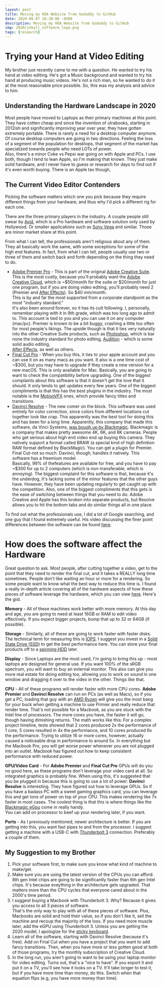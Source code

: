```yaml
---
layout: post
title: Moving my HOA Website from Godaddy to GitHub
date: 2020-06-07 16:30:00 -0500
description: Moving my HOA Website from Godaddy to GitHub
img: 2020/jekyll_software_logo.png
tags: [research]
---
```


# Trying your Hand at Video Editing

My brother just recently came to me with a question.  He wanted to try his hand at video editing.  He's got a Music
background and wanted to try his hand at producing music videos.  He's not a rich man, so he wanted to do it at the
most reasonable price possible.  So, this was my analysis and advice to him.


## Understanding the Hardware Landscape in 2020
Most people have moved to Laptops as their primary machines at this point.  They have cotten cheap and since the 
invention of utrabooks, starting in 2012ish and significantly improving year over year, they have gotten extremely 
portable. There is rarely a need for a desktop computer anymore.  Of course desktop computers are going in two 
directions.
Feeling the loss of a segment of the population for desktops, that segment of the market has specialized towards people
who need LOTs of power.   
Also, there's a minor Coke vs Pepsi war going on with Apple and PCs.  I use both, though I tend to lean Apple, so I'm
making that known.  They just make solid hardware, and I never have to guess or research for days to find out if it's
even worth buying.  There is an Apple tax though,


## The Current Video Editor Contenders

Picking the software matters which one you pick because they require different things from 
your hardware, and thus why I'd pick a different rig for each one.

There are the three primary players in the industry.  A couple 
people still swear by [Avid](https://www.avid.com/media-composer), which is a Pro hardware and software solution only 
used by Hollywood. Or smaller applications such as [Sony Vega](https://www.vegascreativesoftware.com/us/) and similar. 
Those are minor market share at this point.  

From what I can tell, the professionals aren't religious about any of them. They all basically work the same, with 
some exceptions for some of the high end features.  In fact, from what I can tell, people usually use two or three of 
them and switch back and forth depending on the thing they need to do.

* [Adobe Premier Pro](https://www.adobe.com/products/premiere.html) - This is part of the original 
[Adobe Creative Suite](https://en.wikipedia.org/wiki/Adobe_Creative_Suite).  
This is the most costly, because you'll probably want the [Adobe Creative Cloud](https://www.adobe.com/creativecloud.html), 
which is ~$50/month for the suite or $20/month for just one program, but if you are doing video editing, you'll 
probably need 2 (Premier and [After Effects](https://www.adobe.com/products/aftereffects.html)).  So $40 min/month.  
This is by and far the most supported from a corporate standpoint as the most "industry standard."  
It's also been around forever, so it has its cult following.  I, personally, remember playing with it in 9th grade, 
which was too long ago to admit to.  This account is tied to you and you can use it on any computer (mac/pc).  Premier 
is known to be a bit buggy, crashing a little too often for most people's likings.  The upside though is that it ties 
very naturally into the other Creative Suite products, such as [Photoshop](https://www.adobe.com/products/photoshop.html), 
which is bar none the industry standard for photo editing, 
[Audition](https://www.adobe.com/products/audition/audio-mixing-mastering.html) - which is some solid audio editing,  
[After Effects](https://www.adobe.com/products/aftereffects.html), as well as others.
* [Final Cut Pro](https://www.apple.com/final-cut-pro/) - When you buy this, it ties to your apple account and you can use it on as 
many macs as you want.  It also is a one time cost of ~$300, but you may have to upgrade if they create a new version 
for a new macOS.  This is only available for Mac. Basically, you are going to want to check the compatibility before 
upgrading.  One of the biggest complaints about this software is that it doesn't get the love that it should.  It only
tends to get updates every few years.  One of the biggest compliments is that this has the best plugins in the industry.
The most notable is the [MotionVFX](https://www.motionvfx.com/) ones, which provide fancy titles and transitions.
* [Davinci Resolve](https://www.blackmagicdesign.com/products/davinciresolve) - The new comer on the block.  This software 
was used entirely for color correction, since
colors from different locations cut together look like crap.  This apparently was the best tool for doing this and has
been for a long time.  Apparently, this company that made this software, da Vinci Systems, 
[was bough up by Blackmagic](https://en.wikipedia.org/wiki/DaVinci_Resolve).  Blackmagic is a company that makes pretty
awesome 4K, 6K, and 8K cameras.  People who get serious about high end video end up buying this camera.  They natively
support a format called BRAW (a special kind of high definition RAW format defined by BlackMagic).  You can get a plugin 
for Premier.  Final Cut-not so much.  Davinci, though, handles it natively.  This software has a freemium model.  
Basically, 99% of thefeatures are available for free, and you have to pay ~$300 for up to 2 computers (which is 
non-transferable, which is annoying).  The biggest complaint for this software is that, because it's the underdog, it's 
lacking some of the minor features that the other guys have.  However, they have been updating regularly to get caught 
up with the competition.  Also, one of the biggest compliments that this gets is the ease of switching between things 
that you need to do.  Adobe Creative and Apple has this broken into separate products, but Resolve allows you to hit 
the bottom tabs and do similar things all in one place. 

To find out what the professionals use, I did a lot of Google searching, and one guy that I found extremely useful.
His video discussing the finer point differences between the software can be found
[here](https://www.youtube.com/watch?v=A0YNzfoRqrM).

# How does the software affect the Hardware
Great question to ask.  Most people, after cutting together a video, get to the point that they need to render the final
cut, and it takes a REALLY long time sometimes.  People don't like waiting an hour or more for a rendering.  So some
people want to know what the best way to reduce this time is.  I found a really in-depth article covering all of the
hardware aspects of how these pieces of software leverage the hardware, which you can view 
[here](https://old.logicalincrements.com/articles/videoediting).  Here's the gist.  


**Memory** - All of these machines work better with more memory.  At this day and age, you are going to need at least 16GB or RAM
to edit video effectively.  If you expect bigger projects, bump that up to 32 or 64GB (if possible).  

**Storage** - Similarly, all of these are going to work faster with faster disks.  The technical term for measuring this 
is [IOPS](https://en.wikipedia.org/wiki/IOPS). I suggest you invest in a 
[Solid State Drive (SSD)](https://en.wikipedia.org/wiki/Solid-state_drive) to get the best performance here. You can 
store your final products off to a [spinning HDD](https://en.wikipedia.org/wiki/Hard_disk_drive) later.

**Display** - Since Laptops are the most used, I'm going to bring this up - most laptops are designed for general use.  If you want 
100% of the sRGB spectrum, you will want to buy an external monitor.  This also can give you more real estate for doing
editing too, allowing you to work on sound in one window and dragging it over to the video in the other.  Things like 
that.

**CPU** - All of these programs will render faster with more CPU cores.  **Adobe Premier** and **Davinci Resolve** can 
run on PCs (as well as Macs), so if you get a PC,  loading that guy with an 
[AMD Ryzen](https://www.digitaltrends.com/computing/amd-vs-intel/) will give you the most bang for your buck when 
getting a machine to use Primier and really reduce that render time. That's not possible for a Macbook, as you are 
stuck with the Intel line of processors.  The more cores you have, the faster it will go, though having dimishing 
returns. The math works like this: For a complex project timeline, tests showed that 2 cores produced 2x the performance 
of 1 core, 5 cores resulted in 4x the performance, and 10 cores produced 6x the performance. Trying to utilize 16 or 
more cores, however, actually caused a noticeable drop in performance to around 5x. In everything but the Macbook Pro,
you will get worse power whenever you are not plugged into an outlet.  Macbook has figured out how to keep consistent
performance with reduced power.

**GPU/Video Card** - For **Adobe Premier** and **Final Cut Pro** GPUs will do you no good here, as these programs don't 
leverage your video card at all.  So integrated graphics is probably fine.  When using this, it's suggested that you be 
plugged in because this is going to use a lot of power.  **Davinci Resolve** is interesting. They have figured out 
how to leverage GPUs.  So if you have a badass PC with a sweet gaming graphics card, you can leverage this and get tons 
of power on top of your CPU.  This makes rendering like 7x faster in most cases.  The coolest thing is that this is 
where things like the [Blackmagic eGpu](https://www.blackmagicdesign.com/products/blackmagicegpu/) come in really handy.  
You can add on processor to beef up your rendering later, if you want. 

**Ports** - As I previously mentioned, newer architecture is better.  If you are getting into this, you want fast pipes to
and from the processor. I suggest getting a machine with a USB-C with
[Thunderbolt 3](https://thunderbolttechnology.net/consumer/#:~:text=Thunderbolt%E2%84%A2%203%20brings%20lightning,%2C%20display%2C%20or%20data%20device.) 
connection.  Preferably a couple of them.


## My Suggestion to my Brother

1. Pick your software first, to make sure you know what kind of machine to make/get.  
2. Make sure you are using the latest version of the CPUs you can afford.  8th gen Intel chips are going to be 
significantly faster than 6th gen Intel chips.  It's because eveything in the architecture gets upgraded.  That matters
more than the CPU cycles that everyone cared about in the 2000's time period.
3. I suggest buying a Macbook with Thunderbolt 3.  Why?  Because it gives you access to all 3 pieces of software.  
That's the only way to play with all of these pieces of software. Plus, Macbooks are solid and hold their value, so if 
you don't like it, sell the machine and recoup the majority of the loss.  If you need more muscle later, add the eGPU
using Thunderbolt 3.  Unless you are getting the 2020 model, I apologize for the 
[sticky keyboard](https://9to5mac.com/2018/06/22/apple-macbook-pro-keyboard-sticky-repair-refund/).
4. Learn all of the software, starting with Davinci Resolve (because it's free).  Add on Final Cut when you have a 
project that you want to add fancy transitions.  Then, when you have more or less gotten good at both of those 
programs, try the monthly subscription of Creative Cloud.
5. In the long run, you aren't going to want to be using your laptop monitor for video editing. Turns out, that's a 
"nice to have".  If you export it and put it on a TV, you'll see how it looks on a TV.  It'll take longer to test it,
but if you have more time than money, do this.  Switch when that equation flips (e.g, you have more money than time).